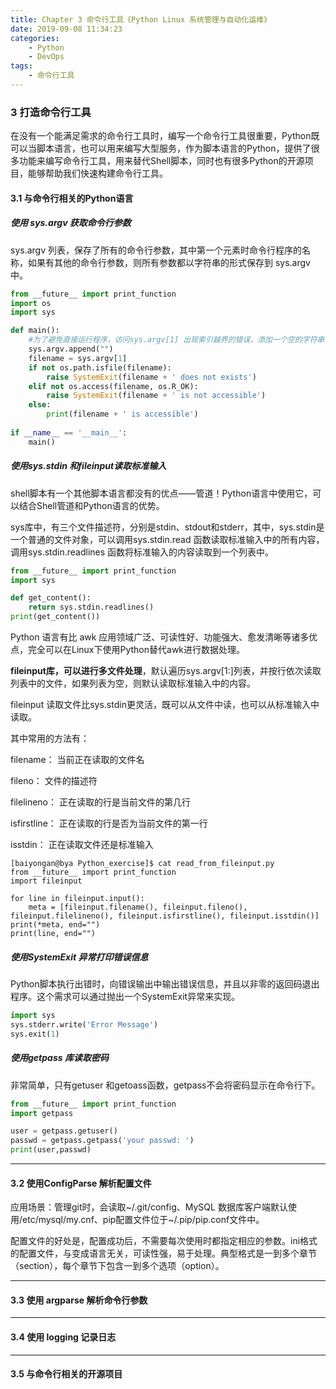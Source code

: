 ```yaml
---
title: Chapter 3 命令行工具《Python Linux 系统管理与自动化运维》
date: 2019-09-08 11:34:23
categories: 
	- Python
	- DevOps
tags:
	- 命令行工具
---
```


### 3 打造命令行工具

在没有一个能满足需求的命令行工具时，编写一个命令行工具很重要，Python既可以当脚本语言，也可以用来编写大型服务，作为脚本语言的Python，提供了很多功能来编写命令行工具，用来替代Shell脚本，同时也有很多Python的开源项目，能够帮助我们快速构建命令行工具。

<!--more-->

#### 3.1 与命令行相关的Python语言

##### **使用 sys.argv 获取命令行参数**

sys.argv 列表，保存了所有的命令行参数，其中第一个元素时命令行程序的名称，如果有其他的命令行参数，则所有参数都以字符串的形式保存到 sys.argv 中。

```python
from __future__ import print_function
import os
import sys

def main():
    #为了避免直接运行程序，访问sys.argv[1] 出现索引越界的错误，添加一个空的字符串
    sys.argv.append("")
    filename = sys.argv[1]
    if not os.path.isfile(filename):
        raise SystemExit(filename + ' does not exists')
    elif not os.access(filename, os.R_OK):
        raise SystemExit(filename + ' is not accessible')
    else:
        print(filename + ' is accessible')
 
if __name__ == '__main__':
    main()
```

##### 使用sys.stdin 和fileinput读取标准输入

shell脚本有一个其他脚本语言都没有的优点——管道！Python语言中使用它，可以结合Shell管道和Python语言的优势。

sys库中，有三个文件描述符，分别是stdin、stdout和stderr，其中，sys.stdin是一个普通的文件对象，可以调用sys.stdin.read 函数读取标准输入中的所有内容，调用sys.stdin.readlines 函数将标准输入的内容读取到一个列表中。

```python
from __future__ import print_function
import sys

def get_content():
    return sys.stdin.readlines()
print(get_content())
```

Python 语言有比 awk 应用领域广泛、可读性好、功能强大、愈发清晰等诸多优点，完全可以在Linux下使用Python替代awk进行数据处理。

**fileinput库，可以进行多文件处理**，默认遍历sys.argv[1:]列表，并按行依次读取列表中的文件，如果列表为空，则默认读取标准输入中的内容。

fileinput 读取文件比sys.stdin更灵活，既可以从文件中读，也可以从标准输入中读取。

其中常用的方法有：

filename：	当前正在读取的文件名

fileno：	文件的描述符

filelineno：	正在读取的行是当前文件的第几行

isfirstline：	正在读取的行是否为当前文件的第一行

isstdin：	正在读取文件还是标准输入

```shell
[baiyongan@bya Python_exercise]$ cat read_from_fileinput.py 
from __future__ import print_function
import fileinput

for line in fileinput.input():
    meta = [fileinput.filename(), fileinput.fileno(), fileinput.filelineno(), fileinput.isfirstline(), fileinput.isstdin()]
print(*meta, end="")
print(line, end="")

```

##### 使用SystemExit 异常打印错误信息

Python脚本执行出错时，向错误输出中输出错误信息，并且以非零的返回码退出程序。这个需求可以通过抛出一个SystemExit异常来实现。

```python
import sys
sys.stderr.write('Error Message')
sys.exit(1)
```

##### 使用getpass 库读取密码

非常简单，只有getuser 和getoass函数，getpass不会将密码显示在命令行下。

```python
from __future__ import print_function
import getpass

user = getpass.getuser()
passwd = getpass.getpass('your passwd: ')
print(user,passwd)
```

------

#### 3.2 使用ConfigParse 解析配置文件

应用场景：管理git时，会读取~/.git/config、MySQL 数据库客户端默认使用/etc/mysql/my.cnf、pip配置文件位于~/.pip/pip.conf文件中。

配置文件的好处是，配置成功后，不需要每次使用时都指定相应的参数。ini格式的配置文件，与变成语言无关，可读性强，易于处理。典型格式是一到多个章节（section），每个章节下包含一到多个选项（option）。

------

#### 3.3 使用 argparse 解析命令行参数

------

#### 3.4 使用 logging 记录日志

------

#### 3.5 与命令行相关的开源项目






